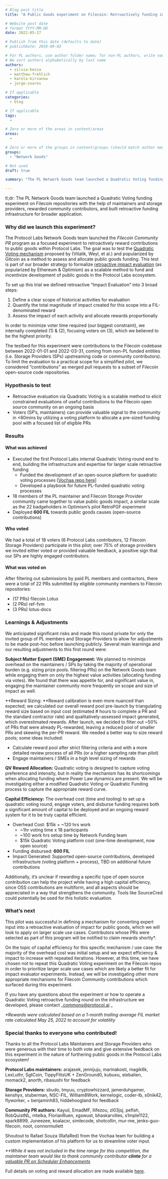 ```yaml
---
# Blog post title
title: "A Public Goods experiment on Filecoin: Retroactively funding impact with Quadratic Voting"

# Website post date
# format YYYY-MM-DD
date: 2022-05-27

# Publish from this date (defaults to date)
# publishDate: 2019-09-03

# For PL authors, use author folder name; for non-PL authors, write name as in paper within ""
# We sort authors alphabetically by last name
authors:
  - silvia-bessa
  - matthew-frehlich
  - karola-kirsanow
  - jorge-soares

# If applicable
categories:
  - blog

# If applicable
tags:
  -

# Zero or more of the areas in content/areas
areas:
  -

# Zero or more of the groups in content/groups (should match author membership)
groups:
  - "Network Goods"

# Not used
draft: true

summary: "The PL Network Goods team launched a Quadratic Voting funding experiment on Filecoin repositories with the help of maintainers and storage providers, rewarded community contributors, and built retroactive funding infrastructure for broader application."

---
```


tl;dr: The PL Network Goods team launched a Quadratic Voting funding experiment on Filecoin repositories with the help of maintainers and storage providers, rewarded community contributors, and built retroactive funding infrastructure for broader application.


### Why did we launch this experiment?

The Protocol Labs Network Goods team launched the _Filecoin Community PR_ program as a focused experiment to retroactively reward contributions to public goods within Protocol Labs.  The goal was to test the [Quadratic Voting mechanism](https://vitalik.ca/general/2019/12/07/quadratic.html) proposed by (Vitalik, Weyl, et al.) and popularized by Gitcoin as a method to assess and allocate public goods funding. This test is part of our broader strategy to formalize [retroactive impact evaluation](https://medium.com/ethereum-optimism/retroactive-public-goods-funding-33c9b7d00f0c) (as popularized by Ethereum & Optimism) as a scalable method to fund and incentivize development of public goods in the Protocol Labs ecosystem.

To set up this trial we defined retroactive “Impact Evaluation” into 3 broad steps:

1. Define a clear scope of historical activities for evaluation
2. Quantify the total magnitude of impact created for this scope into a FIL-denominated reward
3. Assess the impact of each activity and allocate rewards proportionally

In order to minimize voter time required (our biggest constraint), we internally completed (1) & (2), focusing voters on (3), which we believed to be the highest priority.

The testbed for this experiment were contributions to the Filecoin codebase between 2022-01-01 and 2022-03-31, coming from non-PL funded entities (i.e. Storage Providers (SPs) upstreaming code or community contributors). To limit the evaluation to a practical scope for a simplified pilot, we considered “contributions” as merged pull requests to a subset of Filecoin open-source code repositories.

### Hypothesis to test

* Retroactive evaluation via Quadratic Voting is a scalable method to elicit constrained evaluations of useful contributions to the Filecoin open source community on an ongoing basis
* Voters (SP’s, maintainers) can provide valuable signal to the community in &lt;60mins by utilizing a voting platform to allocate a pre-sized funding pool with a focused list of eligible PRs


### Results

#### What was achieved

* Executed the first Protocol Labs internal Quadratic Voting round end to end, building the infrastructure and expertise for larger scale retroactive funding
    * Funded the development of an open-source platform for quadratic voting processes [[Vochaa repo here](https://github.com/RafaRed/Vochaa-Funding)]
    * Developed a playbook for future PL-funded quadratic voting processes
* 18 members of the PL maintainer and Filecoin Storage Provider community came together to value public goods impact, a similar scale as the 22 badgeholders in Optimism’s pilot RetroPGF experiment
* Deployed **600 FIL** towards public goods causes (open-source contributions)

#### Who voted

We had a total of 18 voters (6 Protocol Labs contributors, 12 Filecoin Storage Providers) participate in this pilot; over 75% of storage providers we invited either voted or provided valuable feedback, a positive sign that our SPs are highly engaged contributors.

#### What was voted on

After filtering out submissions by paid PL members and contractors, there were a total of 22 PRs submitted by eligible community members to Filecoin repositories:

* (17 PRs) filecoin Lotus
* (2 PRs) ref-fvm
* (3 PRs) lotus-docs


### Learnings & Adjustments

We anticipated significant risks and made this round private for only the invited group of PL members and Storage Providers to allow for adjustments to be made post-hoc before launching publicly.  Several main learnings and our resulting adjustments to this first round were:

**Subject Matter Expert (SME) Engagement:** We planned to minimize overhead on the maintainers / SPs by taking the majority of operational burden (e.g. sizing prize pools. filtering PRs) on the Network Goods team while engaging them on only the highest value activities (allocating funding via votes). We found that there was appetite for, and significant value in, engaging the maintainer community more frequently on scope and size of impact as well.

**Reward Sizing: **Reward calibration is even more nuanced than expected; we calculated our overall reward pool pre-launch by triangulating reward size based on input cost (estimated # hours to complete a PR and the standard contractor rate) and qualitatively-assessed impact generated, which overestimated rewards. After launch, we decided to filter out ~50% of PRs that were already PL-rewarded, leaving a reduced pool of smaller PRs and skewing the per-PR reward. We needed a better way to size reward pools; some ideas included:
* Calculate reward pool after strict filtering criteria and with a more detailed review process of all PRs (or a higher sampling rate than pilot)
* Engage maintainers / SMEs in a high level sizing of rewards

**QV Reward Allocation:** Quadratic voting is designed to capture voting preference and intensity, but in reality the mechanism has its shortcomings when allocating funding where Power Law dynamics are present. We will be investigating either a modified Quadratic Voting or Quadratic Funding process to capture the appropriate reward curve.

**Capital Efficiency:** The overhead cost (time and tooling) to set up a quadratic voting round, engage voters, and disburse funding requires both a significant amount of capital to be deployed and an ongoing reward system for it to be truly capital efficient.  
* Overhead Cost: $15k + ~120 hrs work
    * ~1hr voting time x 18 participants
    * ~100 work hrs setup time by Network Funding team
    * $15k Quadratic Voting platform cost (one-time development, now open source)
* Funding disbursed: **600 FIL**
* Impact Generated: Supported open-source contributions, developed infrastructure (voting platform + process), TBD on additional future contributions

Additionally, it’s unclear if rewarding a specific type of open source contribution can help the project while having a high capital efficiency, since OSS contributions are multiform, and all aspects should be appreciated in a way that strengthens the community.  Tools like SourceCred could potentially be used for this holistic evaluation.

### What’s next

This pilot was successful in defining a mechanism for converting expert input into a retroactive evaluation of impact for public goods, which we will look to apply on larger scale use cases.  Contributors whose PRs were selected as part of this program will be notified to claim rewards shortly*.

On the topic of capital efficiency for this specific mechanism / use case: the majority of the overhead cost was initial setup and we expect efficiency & impact to increase with repeated iterations. However, at this time, we have chosen not to repeat this Quadratic Voting experiment on the Filecoin repos in order to prioritize larger scale use cases which are likely a better fit for impact evaluator experiments. Instead, we will be investigating other more appropriate mechanisms for Filecoin Community contributions which surfaced during this experiment.

If you have any questions about the experiment or how to operate a Quadratic Voting retroactive funding round on the infrastructure we developed, please contact _[commons@protocol.ai](mailto:commons@protocol.ai) _

_*Rewards were calculated based on a 1-month trailing average FIL market rate calculated May 25, 2022 to account for volatility_

### Special thanks to everyone who contributed!

Thanks to all the Protocol Labs Maintainers and Storage Providers who were generous with their time to both vote and give extensive feedback on this experiment in the nature of furthering public goods in the Protocol Labs ecosystem!

**Protocol Labs maintainers:** arajasek, jennijuju, marinakosti, magik6k, LexLuthr, SgtCoin, TippyFlitsUK + ZenGround0, kubuxu, stebalien, momack2, anorth, ribasushi for feedback

**Storage Providers:** sbudo, tmyuu, cryptowhizzard, jamerduhgamer, kenshyx, stuberman, NSC-FIL, William8Work, kernelogic, coder-lb, s0nik42, flyworker, + benjaminh83, hiddehoogland for feedback

**Community PR authors:** Kayuii, EmadMF, llifezou, zl03jsj, pefish, RobQuistNL, mtelka, FlorianRuen, xgswust, bhaskarvilles, s1mple1122, spark8899, Juneezee, koalacxr, simlecode, shotcollin, mur-me, jenks-guo-filecoin, noot, connormullett

Shoutout to Rafael Souza (RafaRed) from the Vochaa team for building a custom implementation of his platform for us to streamline voter input.

_**While it was not included in the time range for this competition, the maintainer team would like to thank community contributor **clinta** for a [valuable PR on Scheduler Enhancements](https://github.com/filecoin-project/lotus/pull/7269)_

Full details on voting and reward allocation are made available [here](https://docs.google.com/spreadsheets/d/1f-V6r8pi0AgCZRSYuUAnsQZnfXg0wYTB/edit?usp=sharing&ouid=110683744377797191434&rtpof=true&sd=true).
